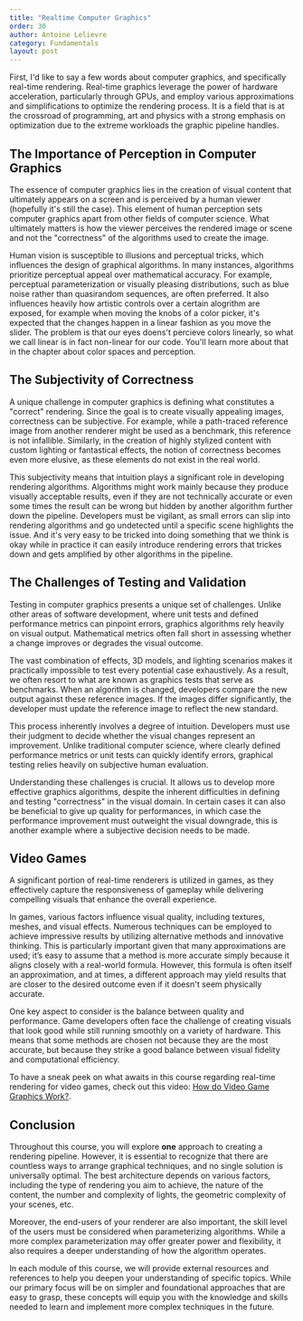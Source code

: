 ```yaml
---
title: "Realtime Computer Graphics"
order: 30
author: Antoine Lelievre
category: Fundamentals 
layout: post
---
```


First, I'd like to say a few words about computer graphics, and specifically real-time rendering.
Real-time graphics leverage the power of hardware acceleration, particularly through GPUs, and employ various approximations and simplifications to optimize the rendering process. It is a field that is at the crossroad of programming, art and physics with a strong emphasis on optimization due to the extreme workloads the graphic pipeline handles.

## The Importance of Perception in Computer Graphics

The essence of computer graphics lies in the creation of visual content that ultimately appears on a screen and is perceived by a human viewer (hopefully it's still the case). This element of human perception sets computer graphics apart from other fields of computer science. What ultimately matters is how the viewer perceives the rendered image or scene and not the "correctness" of the algorithms used to create the image.

Human vision is susceptible to illusions and perceptual tricks, which influences the design of graphical algorithms. In many instances, algorithms prioritize perceptual appeal over mathematical accuracy. For example, perceptual parameterization or visually pleasing distributions, such as blue noise rather than quasirandom sequences, are often preferred.
It also influences heavily how artistic controls over a certain alogrithm are exposed, for example when moving the knobs of a color picker, it's expected that the changes happen in a linear fashion as you move the slider. The problem is that our eyes doens't percieve colors linearly, so what we call linear is in fact non-linear for our code. You'll learn more about that in the chapter about color spaces and perception.

## The Subjectivity of Correctness

A unique challenge in computer graphics is defining what constitutes a "correct" rendering. Since the goal is to create visually appealing images, correctness can be subjective. For example, while a path-traced reference image from another renderer might be used as a benchmark, this reference is not infallible. Similarly, in the creation of highly stylized content with custom lighting or fantastical effects, the notion of correctness becomes even more elusive, as these elements do not exist in the real world.

This subjectivity means that intuition plays a significant role in developing rendering algorithms. Algorithms might work mainly because they produce visually acceptable results, even if they are not technically accurate or even some times the result can be wrong but hidden by another algorithm further down the pipeline. Developers must be vigilant, as small errors can slip into rendering algorithms and go undetected until a specific scene highlights the issue. And it's very easy to be tricked into doing something that we think is okay while in practice it can easily introduce rendering errors that trickes down and gets amplified by other algorithms in the pipeline.

## The Challenges of Testing and Validation

Testing in computer graphics presents a unique set of challenges. Unlike other areas of software development, where unit tests and defined performance metrics can pinpoint errors, graphics algorithms rely heavily on visual output. Mathematical metrics often fall short in assessing whether a change improves or degrades the visual outcome.

The vast combination of effects, 3D models, and lighting scenarios makes it practically impossible to test every potential case exhaustively. As a result, we often resort to what are known as graphics tests that serve as benchmarks. When an algorithm is changed, developers compare the new output against these reference images. If the images differ significantly, the developer must update the reference image to reflect the new standard.

This process inherently involves a degree of intuition. Developers must use their judgment to decide whether the visual changes represent an improvement. Unlike traditional computer science, where clearly defined performance metrics or unit tests can quickly identify errors, graphical testing relies heavily on subjective human evaluation.

Understanding these challenges is crucial. It allows us to develop more effective graphics algorithms, despite the inherent difficulties in defining and testing "correctness" in the visual domain. In certain cases it can also be beneficial to give up quality for performances, in which case the performance improvement must outweight the visual downgrade, this is another example where a subjective decision needs to be made.

## Video Games

A significant portion of real-time renderers is utilized in games, as they effectively capture the responsiveness of gameplay while delivering compelling visuals that enhance the overall experience.

In games, various factors influence visual quality, including textures, meshes, and visual effects. Numerous techniques can be employed to achieve impressive results by utilizing alternative methods and innovative thinking. This is particularly important given that many approximations are used; it’s easy to assume that a method is more accurate simply because it aligns closely with a real-world formula. However, this formula is often itself an approximation, and at times, a different approach may yield results that are closer to the desired outcome even if it doesn't seem physically accurate.

One key aspect to consider is the balance between quality and performance. Game developers often face the challenge of creating visuals that look good while still running smoothly on a variety of hardware. This means that some methods are chosen not because they are the most accurate, but because they strike a good balance between visual fidelity and computational efficiency.

To have a sneak peek on what awaits in this course regarding real-time rendering for video games, check out this video: [How do Video Game Graphics Work?](https://www.youtube.com/watch?v=C8YtdC8mxTU).

## Conclusion

Throughout this course, you will explore **one** approach to creating a rendering pipeline. However, it is essential to recognize that there are countless ways to arrange graphical techniques, and no single solution is universally optimal. The best architecture depends on various factors, including the type of rendering you aim to achieve, the nature of the content, the number and complexity of lights, the geometric complexity of your scenes, etc.

Moreover, the end-users of your renderer are also important, the skill level of the users must be considered when parameterizing algorithms. While a more complex parameterization may offer greater power and flexibility, it also requires a deeper understanding of how the algorithm operates.

In each module of this course, we will provide external resources and references to help you deepen your understanding of specific topics. While our primary focus will be on simpler and foundational approaches that are easy to grasp, these concepts will equip you with the knowledge and skills needed to learn and implement more complex techniques in the future.
